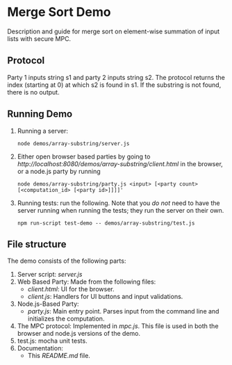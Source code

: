 # Merge Sort Demo

Description and guide for merge sort on element-wise summation of input lists with secure MPC.

## Protocol
Party 1 inputs string s1 and party 2 inputs string s2. The protocol returns the index (starting at 0) at which s2 is
found in s1. If the substring is not found, there is no output.  

## Running Demo

1. Running a server:
    ```shell
    node demos/array-substring/server.js
    ```

2. Either open browser based parties by going to *http://localhost:8080/demos/array-substring/client.html* in the browser, or a node.js party by running 
    ```shell
    node demos/array-substring/party.js <input> [<party count> [<computation_id> [<party id>]]]]'
    ``` 

3. Running tests: run the following. Note that you *do not* need to have the server running when running the tests; they run the server on their own.
    ```shell
    npm run-script test-demo -- demos/array-substring/test.js
    ```

## File structure
The demo consists of the following parts:
1. Server script: *server.js*
2. Web Based Party: Made from the following files:
    * *client.html*: UI for the browser.
    * *client.js*: Handlers for UI buttons and input validations.
3. Node.js-Based Party: 
    * *party.js*: Main entry point. Parses input from the command line and initializes the computation.
4. The MPC protocol: Implemented in *mpc.js*. This file is used in both the browser and node.js versions of the demo.
5. test.js: mocha unit tests.
6. Documentation:
    * This *README.md* file.

